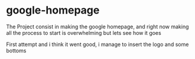 # google-homepage
The Project consist in making the google homepage, and right now making all the process to start is overwhelming but lets see how it goes

First attempt and i think it went good, i manage to insert the logo and some bottoms